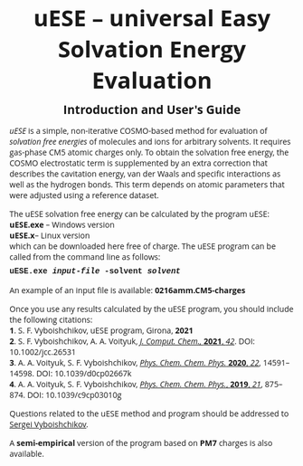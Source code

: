 <html>

<head>

</head>

<body>

<h1 align=center style='margin:0cm;text-align:center'>
<span style='font-size:30pt;font-family:Open Sans'>
<b>uESE &ndash; universal Easy Solvation Energy Evaluation</b></span></h1>

<h2 align=center style='margin:0cm;margin-top:0.3cm;text-align:center'>
<span style='font-family:Open Sans'>Introduction and User's Guide</span></h2>

<p style='margin-bottom:0cm'><span style='font-family:"Open Sans"'>
<i>uESE</i> is a simple, non-iterative COSMO-based method for evaluation of 
<i>solvation free energies</i> of molecules and ions for arbitrary solvents. It 
requires gas-phase CM5 atomic charges only. To obtain the solvation free energy, 
the COSMO electrostatic term is supplemented by an extra correction that 
describes the cavitation energy, van der Waals and specific interactions as well 
as the hydrogen bonds. This term depends on atomic parameters that were adjusted 
using a reference dataset.</span></p>

<p style='margin-bottom:0cm'><span style='font-family:"Open Sans"'>
The uESE solvation free energy can be calculated
by the program uESE:</span></p>

<p style='margin:0cm'><span style='font-family:"Open Sans"'>
<b>uESE.exe</b> &ndash; Windows version</span></p>

<p style='margin:0cm'><span style='font-family:"Open Sans"'>
<b>uESE.x</b>&ndash; Linux version</span></p>

<p style='margin:0cm'><span style='font-family:"Open Sans"'>
 which can be downloaded here free of charge. The uESE program can
 be called from the command line as follows:</span></p>

<p style='margin-top:6pt'><b><span style='font-family:Courier'>
uESE.exe <i>input-file</i> -solvent <i>solvent</i></span></b></p>

<p style='margin-top:12pt'><span style='font-family:"Open Sans"'>
An example of an input file is available: <b>0216amm.CM5-charges</b>
	
<p style='margin-bottom:0cm'>
<span style='font-family:"Open Sans"'>
Once you use any results calculated by the uESE program, you should include the
following citations:</span></p>

<p style='margin:0cm'><span style='font-family:"Open Sans"'><b>1</b>. S. F. Vyboishchikov, uESE program,
Girona, <b>2021</b></span></p>

<p style='margin:0cm'><span style='font-family:"Open Sans"'><b>2</b>. S. F. Vyboishchikov, A. A. Voityuk, <a href="https://onlinelibrary.wiley.com/doi/abs/10.1002/jcc.26531">
<i>J. Comput. Chem., </i><b>2021</b>, <i> 42</i></a>. DOI: 10.1002/jcc.26531</span></p>

<p style='margin:0cm'><span style='font-family:"Open Sans"'><b>3</b>. A. A. Voityuk, S. F. Vyboishchikov,
 <a href="https://pubs.rsc.org/en/content/articlelanding/2020/cp/d0cp02667k"><i>Phys. Chem. Chem. Phys.</i>
  <b>2020</b>, <i>22</i></a>, 14591&ndash;14598. DOI: 10.1039/d0cp02667k</span></p>

<p style='margin:0cm'><span style='font-family:"Open Sans"'><b>4</b>. A. A. Voityuk, 
 S. F. Vyboishchikov,
 <a href="https://pubs.rsc.org/en/content/articlelanding/2019/cp/c9cp03010g">
 <i> Phys. Chem. Chem. Phys.</i>, <b>2019</b>, <i>21</i></a>, 875&ndash;874. DOI: 10.1039/c9cp03010g</p>

<p><span style='font-family:"Open Sans"'>
Questions related to the uESE method and program should be addressed to 
<a href="mailto:vyboishchikov@googlemail.com">Sergei Vyboishchikov</a>.</p>

<p style='margin-top:6pt'><span style='font-family:"Open Sans"'>
A <b>semi-empirical</b> version of the program based on <b>PM7</b> charges is also available.</p>
</div>
</body>
</html>
